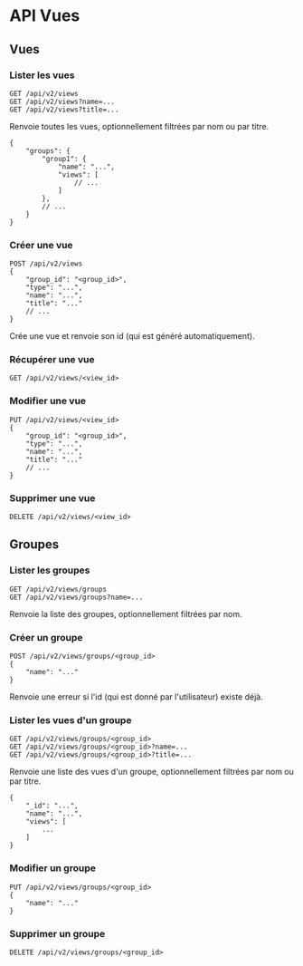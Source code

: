 # API Vues

## Vues

### Lister les vues

```
GET /api/v2/views
GET /api/v2/views?name=...
GET /api/v2/views?title=...
```

Renvoie toutes les vues, optionnellement filtrées par nom ou par titre.

```
{
    "groups": {
        "group1": {
            "name": "...",
            "views": [
                // ...
            ]
        },
        // ...
    }
}
```

### Créer une vue

```
POST /api/v2/views
{
    "group_id": "<group_id>",
    "type": "...",
    "name": "...",
    "title": "..."
    // ...
}
```

Crée une vue et renvoie son id (qui est généré automatiquement).

### Récupérer une vue

```
GET /api/v2/views/<view_id>
```

### Modifier une vue

```
PUT /api/v2/views/<view_id>
{
    "group_id": "<group_id>",
    "type": "...",
    "name": "...",
    "title": "..."
    // ...
}
```

### Supprimer une vue

```
DELETE /api/v2/views/<view_id>
```


## Groupes

### Lister les groupes

```
GET /api/v2/views/groups
GET /api/v2/views/groups?name=...
```

Renvoie la liste des groupes, optionnellement filtrées par nom.

### Créer un groupe

```
POST /api/v2/views/groups/<group_id>
{
    "name": "..."
}
```

Renvoie une erreur si l'id (qui est donné par l'utilisateur) existe déjà.

### Lister les vues d'un groupe

```
GET /api/v2/views/groups/<group_id>
GET /api/v2/views/groups/<group_id>?name=...
GET /api/v2/views/groups/<group_id>?title=...
```

Renvoie une liste des vues d'un groupe, optionnellement filtrées par nom ou par
titre.

```
{
    "_id": "...",
    "name": "...",
    "views": [
        ...
    ]
}
```

### Modifier un groupe

```
PUT /api/v2/views/groups/<group_id>
{
    "name": "..."
}
```

### Supprimer un groupe

```
DELETE /api/v2/views/groups/<group_id>
```
